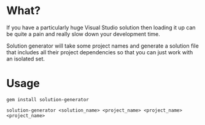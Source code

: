 What?
=====

If you have a particularly huge Visual Studio solution then loading it up can be quite a pain and really slow down your development time.

Solution generator will take some project names and generate a solution file that includes all their project dependencies so that you can just work with an isolated set.

Usage
=====

```
gem install solution-generator
```

```
solution-generator <solution_name> <project_name> <project_name> <project_name>
```
